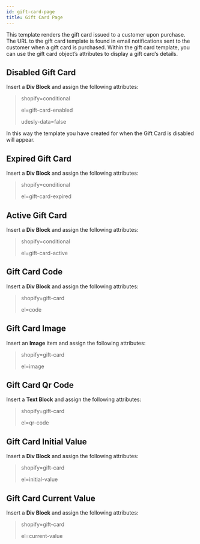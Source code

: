 ```yaml
---
id: gift-card-page
title: Gift Card Page
---
```


This template renders the gift card issued to a customer upon purchase. The URL to the gift card template is found in email notifications sent to the customer when a gift card is purchased.
Within the gift card template, you can use the gift card object’s attributes to display a gift card’s details.

## Disabled Gift Card
Insert a **Div Block** and assign the following attributes:

> shopify=conditional
>
> el=gift-card-enabled
>
> udesly-data=false

In this way the template you have created for when the Gift Card is disabled will appear.

## Expired Gift Card
Insert a **Div Block** and assign the following attributes:

> shopify=conditional
> 
> el=gift-card-expired

## Active Gift Card
Insert a **Div Block** and assign the following attributes:

> shopify=conditional
>
> el=gift-card-active

## Gift Card Code
Insert a **Div Block** and assign the following attributes:

> shopify=gift-card
>
> el=code

## Gift Card Image
Insert an **Image** item and assign the following attributes:

> shopify=gift-card
>
> el=image

## Gift Card Qr Code
Insert a **Text Block** and assign the following attributes:

> shopify=gift-card
>
> el=qr-code

## Gift Card Initial Value
Insert a **Div Block** and assign the following attributes:

> shopify=gift-card
>
> el=initial-value

## Gift Card Current Value
Insert a **Div Block** and assign the following attributes:

> shopify=gift-card
>
> el=current-value
